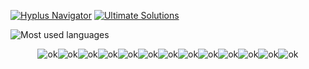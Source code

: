 <a href="https://www.hyperplasma.top/hyplus/"><img src="https://img.shields.io/badge/Hyplus%20Navigator-blue" alt="Hyplus Navigator"></a> <a href="https://github.com/hyperplasma/Ultimate-Solutions"><img src="https://img.shields.io/badge/Ultimate%20Solutions-8A2BE2" alt="Ultimate Solutions"></a>

![Most used languages](https://github-readme-stats.vercel.app/api/top-langs/?username=hyperplasma&layout=compact&hide_border=true&langs_count=10)

<center><img src="https://img.shields.io/badge/Java-%23ED8B00.svg?logo=openjdk&logoColor=white" alt="ok"><img src="https://img.shields.io/badge/Spring%20Boot-6DB33F?logo=springboot&logoColor=fff" alt="ok"><img src="https://img.shields.io/badge/Go-%2300ADD8.svg?&logo=go&logoColor=white" alt="ok"><img src="https://img.shields.io/badge/php-%23777BB4.svg?&logo=php&logoColor=white" alt="ok"><img src="https://img.shields.io/badge/WordPress-%2321759B.svg?logo=wordpress&logoColor=white" alt="ok"><img src="https://img.shields.io/badge/MySQL-4479A1?logo=mysql&logoColor=fff" alt="ok"><img src="https://img.shields.io/badge/Redis-%23DD0031.svg?logo=redis&logoColor=white" alt="ok"><img src="https://img.shields.io/badge/Python-3776AB?logo=python&logoColor=fff" alt="ok"><img src="https://img.shields.io/badge/HTML-%23E34F26.svg?logo=html5&logoColor=white" alt="ok"><img src="https://img.shields.io/badge/Sass-C69?logo=sass&logoColor=fff" alt="ok"><img src="https://img.shields.io/badge/TypeScript-3178C6?logo=typescript&logoColor=fff" alt="ok"><img src="https://img.shields.io/badge/Markdown-%23000000.svg?logo=markdown&logoColor=white" alt="ok"><img src="https://img.shields.io/badge/macOS-000000?logo=apple&logoColor=F0F0F0" alt="ok"></center>
